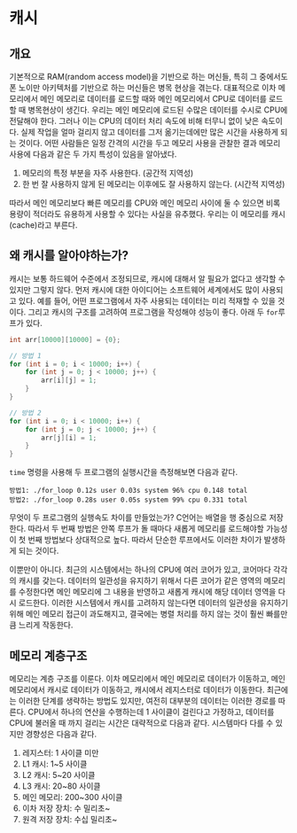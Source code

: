 # 캐시
## 개요
기본적으로 RAM(random access model)을 기반으로 하는 머신들, 특히 그 중에서도 폰 노이만 아키텍처를 기반으로 하는 머신들은 병목 현상을 겪는다. 대표적으로 이차 메모리에서 메인 메모리로 데이터를 로드할 때와 메인 메모리에서 CPU로 데이터를 로드할 때 병목현상이 생긴다. 우리는 메인 메모리에 로드된 수많은 데이터를 수시로 CPU에 전달해야 한다. 그러나 이는 CPU의 데이터 처리 속도에 비해 터무니 없이 낮은 속도이다. 실제 작업을 얼마 걸리지 않고 데이터를 그저 옮기는데에만 많은 시간을 사용하게 되는 것이다. 어떤 사람들은 일정 간격의 시간을 두고 메모리 사용을 관찰한 결과 메모리 사용에 다음과 같은 두 가지 특성이 있음을 알아냈다.

1. 메모리의 특정 부분을 자주 사용한다. (공간적 지역성) 
2. 한 번 잘 사용하지 않게 된 메모리는 이후에도 잘 사용하지 않는다. (시간적 지역성)

따라서 메인 메모리보다 빠른 메모리를 CPU와 메인 메모리 사이에 둘 수 있으면 비록 용량이 적더라도 유용하게 사용할 수 있다는 사실을 유추했다. 우리는 이 메모리를 캐시(cache)라고 부른다.

## 왜 캐시를 알아야하는가?
캐시는 보통 하드웨어 수준에서 조정되므로, 캐시에 대해서 알 필요가 없다고 생각할 수 있지만 그렇지 않다. 먼저 캐시에 대한 아이디어는 소프트웨어 세계에서도 많이 사용되고 있다. 예를 들어, 어떤 프로그램에서 자주 사용되는 데이터는 미리 적재할 수 있을 것이다. 그리고 캐시의 구조를 고려하여 프로그램을 작성해야 성능이 좋다. 아래 두 `for`루프가 있다.
``` c
int arr[10000][10000] = {0};

// 방법 1
for (int i = 0; i < 10000; i++) {
    for (int j = 0; j < 10000; j++) {
        arr[i][j] = 1;
    }
}

// 방법 2
for (int i = 0; i < 10000; i++) {
    for (int j = 0; j < 10000; j++) {
        arr[j][i] = 1;
    }
}
```
`time` 명령을 사용해 두 프로그램의 실행시간을 측정해보면 다음과 같다.
```
방법1: ./for_loop 0.12s user 0.03s system 96% cpu 0.148 total 
방법2: ./for_loop 0.28s user 0.05s system 99% cpu 0.331 total
```
무엇이 두 프로그램의 실행속도 차이를 만들었는가? C언어는 배열을 행 중심으로 저장한다. 따라서 두 번째 방법은 안쪽 루프가 돌 때마다 새롭게 메모리를 로드해야할 가능성이 첫 번째 방법보다 상대적으로 높다. 따라서 단순한 루프에서도 이러한 차이가 발생하게 되는 것이다.

이뿐만이 아니다. 최근의 시스템에서는 하나의 CPU에 여러 코어가 있고, 코어마다 각각의 캐시를 갖는다. 데이터의 일관성을 유지하기 위해서 다른 코어가 같은 영역의 메모리를 수정한다면 메인 메모리에 그 내용을 반영하고 새롭게 캐시에 해당 데이터 영역을 다시 로드한다. 이러한 시스템에서 캐시를 고려하지 않는다면 데이터의 일관성을 유지하기 위해 메인 메모리 접근이 과도해지고, 결국에는 병렬 처리를 하지 않는 것이 훨씬 빠를만큼 느리게 작동한다.

## 메모리 계층구조
메모리는 계층 구조를 이룬다. 이차 메모리에서 메인 메모리로 데이터가 이동하고, 메인 메모리에서 캐시로 데이터가 이동하고, 캐시에서 레지스터로 데이터가 이동한다. 최근에는 이러한 단계를 생략하는 방법도 있지만, 여전히 대부분의 데이터는 이러한 경로를 따른다. CPU에서 하나의 연산을 수행하는데 1 사이클이 걸린다고 가정하고, 데이터를 CPU에 불러올 때 까지 걸리는 시간은 대략적으로 다음과 같다. 시스템마다 다를 수 있지만 경향성은 다음과 같다.

1. 레지스터: 1 사이클 미만
2. L1 캐시: 1~5 사이클
3. L2 캐시: 5~20 사이클
4. L3 캐시: 20~80 사이클
5. 메인 메모리: 200~300 사이클
6. 이차 저장 장치: 수 밀리초~
7. 원격 저장 장치: 수십 밀리초~
